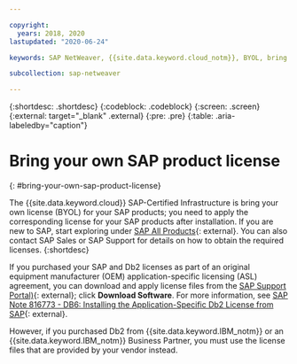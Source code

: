 ```yaml
---

copyright:
  years: 2018, 2020
lastupdated: "2020-06-24"

keywords: SAP NetWeaver, {{site.data.keyword.cloud_notm}}, BYOL, bring your own license, SAP certified

subcollection: sap-netweaver

---
```


{:shortdesc: .shortdesc}
{:codeblock: .codeblock}
{:screen: .screen}
{:external: target="_blank" .external}
{:pre: .pre}
{:table: .aria-labeledby="caption"}


# Bring your own SAP product license
{: #bring-your-own-sap-product-license}

The {{site.data.keyword.cloud}} SAP-Certified Infrastructure is bring your own license (BYOL) for your SAP products; you need to apply the corresponding license for your SAP products after installation. If you are new to SAP, start exploring under [SAP All Products](https://www.sap.com/products.html){: external}. You can also contact SAP Sales or SAP Support for details on how to obtain  the required licenses.
{:shortdesc}

If you purchased your SAP and Db2 licenses as part of an original equipment manufacturer (OEM) application-specific licensing (ASL) agreement, you can download and apply license files from the [SAP Support Portal)](https://support.sap.com/en/index.html){: external}; click **Download Software**. For more information, see [SAP Note 816773 - DB6: Installing the Application-Specific Db2 License from SAP](https://launchpad.support.sap.com/#/notes/816773){: external}.

However, if you purchased Db2 from {{site.data.keyword.IBM_notm}} or an {{site.data.keyword.IBM_notm}} Business Partner, you must use the license files that are provided by your vendor instead.
